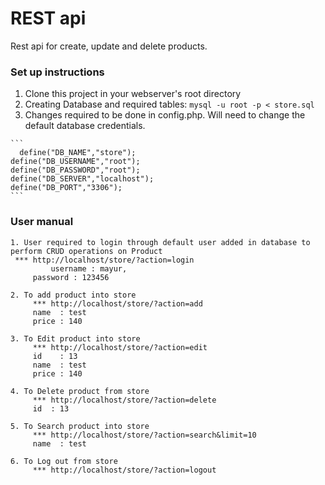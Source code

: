 # REST api

Rest api for create, update and delete products.
 
### Set up instructions
  1. Clone this project in your webserver's root directory
  2. Creating Database and required tables: 
    ```
    mysql -u root -p < store.sql
    ```
  3. Changes required to be done in config.php. Will need to change the default database credentials.
    
    ```
      define("DB_NAME","store");
	define("DB_USERNAME","root");
	define("DB_PASSWORD","root");
	define("DB_SERVER","localhost");
	define("DB_PORT","3306");
    ```
### User manual 
	1. User required to login through default user added in database to perform CRUD operations on Product
	 *** http://localhost/store/?action=login
             username : mayur, 
	     password : 123456

	2. To add product into store
         *** http://localhost/store/?action=add
	     name  : test
	     price : 140 

	3. To Edit product into store
         *** http://localhost/store/?action=edit
	     id    : 13
	     name  : test
	     price : 140

	4. To Delete product from store
         *** http://localhost/store/?action=delete
	     id  : 13

	5. To Search product into store
         *** http://localhost/store/?action=search&limit=10
	     name  : test   

	6. To Log out from store
         *** http://localhost/store/?action=logout
